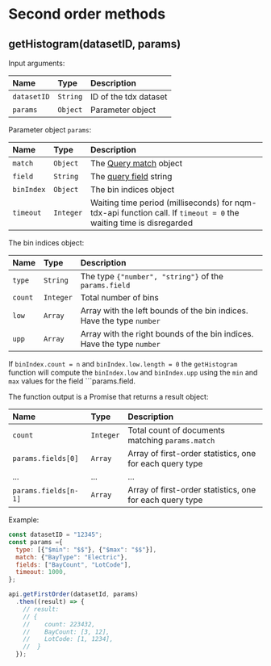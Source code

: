 # Second order methods

## getHistogram(datasetID, params)
Input arguments:

|Name|Type|Description|
|:---|:---|:---|
|```datasetID```|```String```|ID of the tdx dataset|
|```params```|```Object```|Parameter object|

Parameter object ```params```:

|Name|Type|Description|
|:---|:---|:---|
|```match```|```Object```|The [Query match](./params.md#query-match) object|
|```field```|```String```|The [query field](./params.md#query-field) string|
|```binIndex```|```Object```|The bin indices object|
|```timeout```|```Integer```|Waiting time period (milliseconds) for nqm-tdx-api function call. If ```timeout = 0``` the waiting time is disregarded|

The bin indices object:

|Name|Type|Description|
|:---|:---|:---|
|```type```|```String```|The type ```{"number", "string"}``` of the ```params.field```|
|```count```|```Integer```|Total number of bins|
|```low```|```Array```|Array with the left bounds of the bin indices. Have the type ```number```|
|```upp```|```Array```|Array with the right bounds of the bin indices. Have the type ```number```|

If ```binIndex.count = n``` and ```binIndex.low.length = 0``` the ```getHistogram``` function will compute
the ```binIndex.low``` and ```binIndex.upp``` using the ```min``` and ```max``` values for the field ```params.field.

The function output is a Promise that returns a result object:

|Name|Type|Description|
|:---|:---|:---|
|```count```|```Integer```|Total count of documents matching ```params.match```|
|```params.fields[0]```|```Array```|Array of first-order statistics, one for each query type|
|...|...|...|
|```params.fields[n-1]```|```Array```|Array of first-order statistics, one for each query type|

Example:
```js
const datasetID = "12345";
const params ={
  type: [{"$min": "$$"}, {"$max": "$$"}],
  match: {"BayType": "Electric"},
  fields: ["BayCount", "LotCode"],
  timeout: 1000,
};

api.getFirstOrder(datasetId, params)
  .then((result) => {
    // result:
    // {
    //    count: 223432,
    //    BayCount: [3, 12],
    //    LotCode: [1, 1234],
    //  }
  });
```
